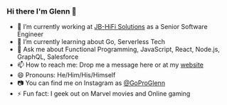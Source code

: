 ### Hi there I'm Glenn 👋

- 🔭 I’m currently working at [JB-HiFi Solutions](https://solutions.jbhifi.com.au/) as a Senior Software Engineer
- 🌱 I’m currently learning about Go, Serverless Tech
- 💬 Ask me about Functional Programming, JavaScript, React, Node.js, GraphQL, Salesforce
- 📫 How to reach me: Drop me a message here or at my [website](https://www.glenndimaliwat.com)
- 😄 Pronouns: He/Him/His/Himself
- 📷 You can find me on Instagram as [@GoProGlenn](https://www.instagram.com/goproglenn/)
- ⚡ Fun fact: I geek out on Marvel movies and Online gaming

<!--
**Gurenax/Gurenax** is a ✨ _special_ ✨ repository because its `README.md` (this file) appears on your GitHub profile.

Here are some ideas to get you started:

- 🔭 I’m currently working on ...
- 🌱 I’m currently learning ...
- 👯 I’m looking to collaborate on ...
- 🤔 I’m looking for help with ...
- 💬 Ask me about ...
- 📫 How to reach me: ...
- 😄 Pronouns: ...
- ⚡ Fun fact: ...
-->
